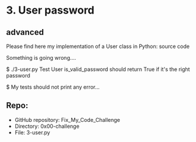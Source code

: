 # 3. User password
## advanced
Please find here my implementation of a User class in Python: source code

Something is going wrong….

$ ./3-user.py 
Test User
is_valid_password should return True if it's the right password
<p>$
My tests should not print any error…</p>

## Repo:

* GitHub repository: Fix_My_Code_Challenge
* Directory: 0x00-challenge
* File: 3-user.py
